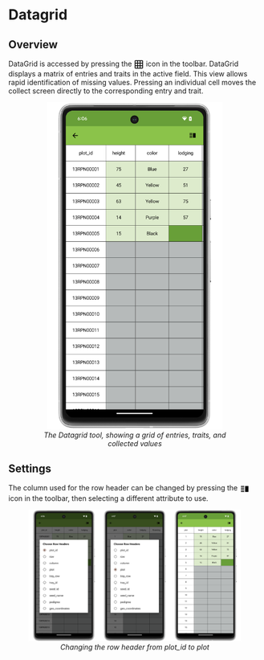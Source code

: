 Datagrid
========

Overview
--------

DataGrid is accessed by pressing the <img ref="grid" style="vertical-align: middle;" src="_static/icons/settings/features/grid.png" width="20px"> icon in the toolbar.
DataGrid displays a matrix of entries and traits in the active field.
This view allows rapid identification of missing values.
Pressing an individual cell moves the collect screen directly to the corresponding entry and trait.

<figure align="center" class="image">
  <img src="_static/images/datagrid/datagrid_view_framed.png" width="350px"> 
  <figcaption><i>The Datagrid tool, showing a grid of entries, traits, and collected values</i></figcaption> 
</figure>

Settings
--------

The column used for the row header can be changed by pressing the <img ref="rows" style="vertical-align: middle;" src="_static/icons/collect/view-split-vertical.png" width="20px"> icon in the toolbar, then selecting a different attribute to use.

<figure align="center" class="image">
  <img src="_static/images/datagrid/datagrid_edit_rows_joined.png" width="1100px"> 
  <figcaption><i>Changing the row header from plot_id to plot</i></figcaption> 
</figure>
